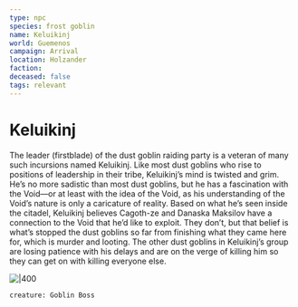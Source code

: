 ```yaml
---
type: npc
species: frost goblin
name: Keluikinj
world: Guemenos
campaign: Arrival
location: Holzander
faction: 
deceased: false
tags: relevant
---
```


# Keluikinj

The leader (firstblade) of the dust goblin raiding party is a veteran of many such incursions named Keluikinj. Like most dust goblins who rise to positions of leadership  in their tribe, Keluikinj’s mind is twisted and grim. He’s no more sadistic than most dust goblins, but he has a fascination with the Void—or at least with the idea of the Void, as his understanding of the Void’s nature is only a caricature of reality. Based on what he’s seen inside the citadel, Keluikinj believes Cagoth-ze and Danaska Maksilov have a connection to the Void that he’d like to exploit. They don’t, but that belief is what’s stopped the dust goblins so far from finishing what they came here for, which is murder and looting. The other dust goblins in Keluikinj’s group are losing patience with his delays and are on the verge of killing him so they can get on with killing everyone else.

![|400](https://i.imgur.com/UNC0kXg.png)

```statblock
creature: Goblin Boss
```











